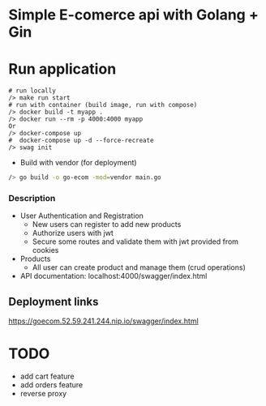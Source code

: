 # Simple E-comerce api with Golang + Gin

# Run application
```
# run locally
/> make run start
# run with container (build image, run with compose)
/> docker build -t myapp .
/> docker run --rm -p 4000:4000 myapp 
Or
/> docker-compose up
#  docker-compose up -d --force-recreate
/> swag init
```
- Build with vendor (for deployment)
```bash
/> go build -o go-ecom -mod=vendor main.go
```

### Description
- User Authentication and Registration
  - New users can register to add new products
  - Authorize users with jwt
  - Secure some routes and validate them with jwt provided from cookies
- Products
  - All user can create product and manage them (crud operations)
- API documentation: localhost:4000/swagger/index.html


## Deployment links
https://goecom.52.59.241.244.nip.io/swagger/index.html

# TODO
- add cart feature
- add orders feature
- reverse proxy
